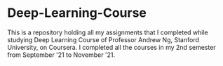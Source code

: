 # Deep-Learning-Course

 This is a repository holding all my assignments that I completed while studying Deep Learning Course of Professor Andrew Ng, Stanford University, on Coursera. I completed all the courses in my 2nd semester from September '21 to November '21.
